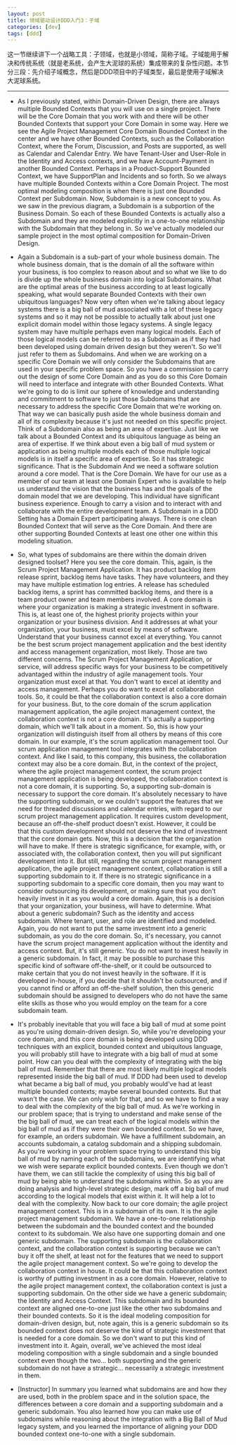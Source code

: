 ```yaml
---
layout: post
title: 领域驱动设计DDD入门3：子域
categories: [dev]
tags: [ddd]
---
```


这一节继续讲下一个战略工具：子领域，也就是小领域，简称子域。子域能用于解决和传统系统（就是老系统，会产生大泥球的系统）集成带来的复杂性问题。本节分三段：先介绍子域概念，然后是DDD项目中的子域类型，最后是使用子域解决大泥球系统。

---

- As I previously stated, within Domain-Driven Design, there are always multiple Bounded Contexts that you will use on a single project. There will be the Core Domain that you work with and there will be other Bounded Contexts that support your Core Domain in some way. Here we see the Agile Project Management Core Domain Bounded Context in the center and we have other Bounded Contexts, such as the Collaboration Context, where the Forum, Discussion, and Posts are supported, as well as Calendar and Calendar Entry. We have Tenant-User and User-Role in the Identity and Access contexts, and we have Account-Payment in another Bounded Context. Perhaps in a Product-Support Bounded Context, we have SupportPlan and Incidents and so forth. So we always have multiple Bounded Contexts within a Core Domain Project. The most optimal modeling composition is when there is just one Bounded Context per Subdomain. Now, Subdomain is a new concept to you. As we saw in the previous diagram, a Subdomain is a subportion of the Business Domain. So each of these Bounded Contexts is actually also a Subdomain and they are modeled explicitly in a one-to-one relationship with the Subdomain that they belong in. So we've actually modeled our sample project in the most optimal composition for Domain-Driven Design.

- Again a Subdomain is a sub-part of your whole business domain. The whole business domain, that is the domain of all the software within your business, is too complex to reason about and so what we like to do is divide up the whole business domain into logical Subdomains. What are the optimal areas of the business according to at least logically speaking, what would separate Bounded Contexts with their own ubiquitous languages? Now very often when we're talking about legacy systems there is a big ball of mud associated with a lot of these legacy systems and so it may not be possible to actually talk about just one explicit domain model within those legacy systems. A single legacy system may have multiple perhaps even many logical models. Each of those logical models can be referred to as a Subdomain as if they had been developed using domain driven design but they weren't. So we'll just refer to them as Subdomains. And when we are working on a specific Core Domain we will only consider the Subdomains that are used in your specific problem space. So you have a commission to carry out the design of some Core Domain and as you do so this Core Domain will need to interface and integrate with other Bounded Contexts. What we're going to do is limit our sphere of knowledge and understanding and commitment to software to just those Subdomains that are necessary to address the specific Core Domain that we're working on. That way we can basically push aside the whole business domain and all of its complexity because it's just not needed on this specific project. Think of a Subdomain also as being an area of expertise. Just like we talk about a Bounded Context and its ubiquitous language as being an area of expertise. If we think about even a big ball of mud system or application as being multiple models each of those multiple logical models is in itself a specific area of expertise. So it has strategic significance. That is the Subdomain And we need a software solution around a core model. That is the Core Domain. We have for our use as a member of our team at least one Domain Expert who is available to help us understand the vision that the business has and the goals of the domain model that we are developing. This individual have significant business experience. Enough to carry a vision and to interact with and collaborate with the entire development team. A Subdomain in a DDD Setting has a Domain Expert participating always. There is one clean Bounded Context that will serve as the Core Domain. And there are other supporting Bounded Contexts at least one other one within this modeling situation.

- So, what types of subdomains are there within the domain driven designed toolset? Here you see the core domain. This, again, is the Scrum Project Management Application. It has product backlog item release sprint, backlog items have tasks. They have volunteers, and they may have multiple estimation log entries. A release has scheduled backlog items, a sprint has committed backlog items, and there is a team product owner and team members involved. A core domain is where your organization is making a strategic investment in software. This is, at least one of, the highest priority projects within your organization or your business division. And it addresses at what your organization, your business, must excel by means of software. Understand that your business cannot excel at everything. You cannot be the best scrum project management application and the best identity and access management organization, most likely. Those are two different concerns. The Scrum Project Management Application, or service, will address specific ways for your business to be competitively advantaged within the industry of agile management tools. Your organization must excel at that. You don't want to excel at identity and access management. Perhaps you do want to excel at collaboration tools. So, it could be that the collaboration context is also a core domain for your business. But, to the core domain of the scrum application management application, the agile project management context, the collaboration context is not a core domain. It's actually a supporting domain, which we'll talk about in a moment. So, this is how your organization will distinguish itself from all others by means of this core domain. In our example, it's the scrum application management tool. Our scrum application management tool integrates with the collaboration context. And like I said, to this company, this business, the collaboration context may also be a core domain. But, in the context of the project, where the agile project management context, the scrum project management application is being developed, the collaboration context is not a core domain, it is supporting. So, a supporting sub-domain is necessary to support the core domain. It's absolutely necessary to have the supporting subdomain, or we couldn't support the features that we need for threaded discussions and calendar entries, with regard to our scrum project management application. It requires custom development, because an off-the-shelf product doesn't exist. However, it could be that this custom development should not deserve the kind of investment that the core domain gets. Now, this is a decision that the organization will have to make. If there is strategic significance, for example, with, or associated with, the collaboration context, then you will put significant development into it. But still, regarding the scrum project management application, the agile project management context, collaboration is still a supporting subdomain to it. If there is no strategic significance in a supporting subdomain to a specific core domain, then you may want to consider outsourcing its development, or making sure that you don't heavily invest in it as you would a core domain. Again, this is a decision that your organization, your business, will have to determine. What about a generic subdomain? Such as the identity and access subdomain. Where tenant, user, and role are identified and modeled. Again, you do not want to put the same investment into a generic subdomain, as you do the core domain. So, it's necessary, you cannot have the scrum project management application without the identity and access context. But, it's still generic. You do not want to invest heavily in a generic subdomain. In fact, it may be possible to purchase this specific kind of software off-the-shelf, or it could be outsourced to make certain that you do not invest heavily in the software. If it is developed in-house, if you decide that it shouldn't be outsourced, and if you cannot find or afford an off-the-shelf solution, then this generic subdomain should be assigned to developers who do not have the same elite skills as those who you would employ on the team for a core subdomain team.

- It's probably inevitable that you will face a big ball of mud at some point as you're using domain-driven design. So, while you're developing your core domain, and this core domain is being developed using DDD techniques with an explicit, bounded context and ubiquitous language, you will probably still have to integrate with a big ball of mud at some point. How can you deal with the complexity of integrating with the big ball of mud. Remember that there are most likely multiple logical models represented inside the big ball of mud. If DDD had been used to develop what became a big ball of mud, you probably would've had at least multiple bounded contexts; maybe several bounded contexts. But that wasn't the case. We can only wish for that, and so we have to find a way to deal with the complexity of the big ball of mud. As we're working in our problem space; that is trying to understand and make sense of the the big ball of mud, we can treat each of the logical models within the big ball of mud as if they were their own bounded context. So we have, for example, an orders subdomain. We have a fulfillment subdomain, an accounts subdomain, a catalog subdomain and a shipping subdomain. As you're working in your problem space trying to understand this big ball of mud by naming each of the subdomains, we are identifying what we wish were separate explicit bounded contexts. Even though we don't have them, we can still tackle the complexity of using this big ball of mud by being able to understand the subdomains within. So as you are doing analysis and high-level strategic design, mark off a big ball of mud according to the logical models that exist within it. It will help a lot to deal with the complexity. Now back to our core domain; the agile project management context. This is in a subdomain of its own. It is the agile project management subdomain. We have a one-to-one relationship between the subdomain and the bounded context and the bounded context to its subdomain. We also have one supporting domain and one generic subdomain. The supporting subdomain is the collaboration context, and the collaboration context is supporting because we can't buy it off the shelf, at least not for the features that we need to support the agile project management context. So we're going to develop the collaboration context in house. It could be that this collaboration context is worthy of putting investment in as a core domain. However, relative to the agile project management context, the collaboration context is just a supporting subdomain. On the other side we have a generic subdomain; the Identity and Access Context. This subdomain and its bounded context are aligned one-to-one just like the other two subdomains and their bounded contexts. So it is the ideal modeling composition for domain-driven design, but, note again, this is a generic subdomain so its bounded context does not deserve the kind of strategic investment that is needed for a core domain. So we don't want to put this kind of investment into it. Again, overall, we've achieved the most ideal modeling composition with a single subdomain and a single bounded context even though the two... both supporting and the generic subdomain do not have a strategic... necessarily a strategic investment in them.

- [Instructor] In summary you learned what subdomains are and how they are used, both in the problem space and in the solution space, the differences between a core domain and a supporting subdomain and a generic subdomain. You also learned how you can make use of subdomains while reasoning about the integration with a Big Ball of Mud legacy system, and you learned the importance of aligning your DDD bounded context one-to-one with a single subdomain.

